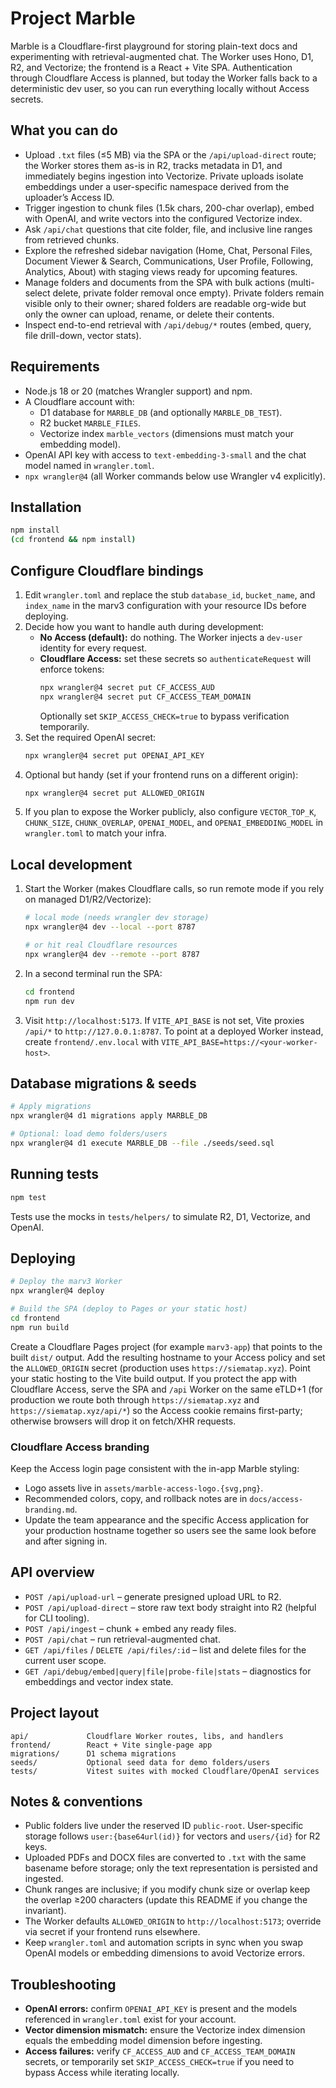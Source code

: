 # Project Marble

Marble is a Cloudflare-first playground for storing plain-text docs and experimenting with retrieval-augmented chat. The Worker uses Hono, D1, R2, and Vectorize; the frontend is a React + Vite SPA. Authentication through Cloudflare Access is planned, but today the Worker falls back to a deterministic dev user, so you can run everything locally without Access secrets.

## What you can do
- Upload `.txt` files (≤5&nbsp;MB) via the SPA or the `/api/upload-direct` route; the Worker stores them as-is in R2, tracks metadata in D1, and immediately begins ingestion into Vectorize. Private uploads isolate embeddings under a user-specific namespace derived from the uploader’s Access ID.
- Trigger ingestion to chunk files (1.5k chars, 200-char overlap), embed with OpenAI, and write vectors into the configured Vectorize index.
- Ask `/api/chat` questions that cite folder, file, and inclusive line ranges from retrieved chunks.
- Explore the refreshed sidebar navigation (Home, Chat, Personal Files, Document Viewer & Search, Communications, User Profile, Following, Analytics, About) with staging views ready for upcoming features.
- Manage folders and documents from the SPA with bulk actions (multi-select delete, private folder removal once empty). Private folders remain visible only to their owner; shared folders are readable org-wide but only the owner can upload, rename, or delete their contents.
- Inspect end-to-end retrieval with `/api/debug/*` routes (embed, query, file drill-down, vector stats).

## Requirements
- Node.js 18 or 20 (matches Wrangler support) and npm.
- A Cloudflare account with:
  - D1 database for `MARBLE_DB` (and optionally `MARBLE_DB_TEST`).
  - R2 bucket `MARBLE_FILES`.
  - Vectorize index `marble_vectors` (dimensions must match your embedding model).
- OpenAI API key with access to `text-embedding-3-small` and the chat model named in `wrangler.toml`.
- `npx wrangler@4` (all Worker commands below use Wrangler v4 explicitly).

## Installation
```bash
npm install
(cd frontend && npm install)
```

## Configure Cloudflare bindings
1. Edit `wrangler.toml` and replace the stub `database_id`, `bucket_name`, and `index_name` in the marv3 configuration with your resource IDs before deploying.
2. Decide how you want to handle auth during development:
   - **No Access (default):** do nothing. The Worker injects a `dev-user` identity for every request.
   - **Cloudflare Access:** set these secrets so `authenticateRequest` will enforce tokens:
     ```bash
     npx wrangler@4 secret put CF_ACCESS_AUD
     npx wrangler@4 secret put CF_ACCESS_TEAM_DOMAIN
     ```
     Optionally set `SKIP_ACCESS_CHECK=true` to bypass verification temporarily.
3. Set the required OpenAI secret:
   ```bash
   npx wrangler@4 secret put OPENAI_API_KEY
   ```
4. Optional but handy (set if your frontend runs on a different origin):
   ```bash
   npx wrangler@4 secret put ALLOWED_ORIGIN
   ```
5. If you plan to expose the Worker publicly, also configure `VECTOR_TOP_K`, `CHUNK_SIZE`, `CHUNK_OVERLAP`, `OPENAI_MODEL`, and `OPENAI_EMBEDDING_MODEL` in `wrangler.toml` to match your infra.

## Local development
1. Start the Worker (makes Cloudflare calls, so run remote mode if you rely on managed D1/R2/Vectorize):
   ```bash
   # local mode (needs wrangler dev storage)
   npx wrangler@4 dev --local --port 8787

   # or hit real Cloudflare resources
   npx wrangler@4 dev --remote --port 8787
   ```
2. In a second terminal run the SPA:
   ```bash
   cd frontend
   npm run dev
   ```
3. Visit `http://localhost:5173`. If `VITE_API_BASE` is not set, Vite proxies `/api/*` to `http://127.0.0.1:8787`. To point at a deployed Worker instead, create `frontend/.env.local` with `VITE_API_BASE=https://<your-worker-host>`.

## Database migrations & seeds
```bash
# Apply migrations
npx wrangler@4 d1 migrations apply MARBLE_DB

# Optional: load demo folders/users
npx wrangler@4 d1 execute MARBLE_DB --file ./seeds/seed.sql
```

## Running tests
```bash
npm test
```
Tests use the mocks in `tests/helpers/` to simulate R2, D1, Vectorize, and OpenAI.

## Deploying
```bash
# Deploy the marv3 Worker
npx wrangler@4 deploy

# Build the SPA (deploy to Pages or your static host)
cd frontend
npm run build
```
Create a Cloudflare Pages project (for example `marv3-app`) that points to the built `dist/` output. Add the resulting hostname to your Access policy and set the `ALLOWED_ORIGIN` secret (production uses `https://siematap.xyz`).
Point your static hosting to the Vite build output. If you protect the app with Cloudflare Access, serve the SPA and `/api` Worker on the same eTLD+1 (for production we route both through `https://siematap.xyz` and `https://siematap.xyz/api/*`) so the Access cookie remains first-party; otherwise browsers will drop it on fetch/XHR requests.

### Cloudflare Access branding
Keep the Access login page consistent with the in-app Marble styling:
- Logo assets live in `assets/marble-access-logo.{svg,png}`.
- Recommended colors, copy, and rollback notes are in `docs/access-branding.md`.
- Update the team appearance and the specific Access application for your production hostname together so users see the same look before and after signing in.

## API overview
- `POST /api/upload-url` – generate presigned upload URL to R2.
- `POST /api/upload-direct` – store raw text body straight into R2 (helpful for CLI tooling).
- `POST /api/ingest` – chunk + embed any ready files.
- `POST /api/chat` – run retrieval-augmented chat.
- `GET /api/files` / `DELETE /api/files/:id` – list and delete files for the current user scope.
- `GET /api/debug/embed|query|file|probe-file|stats` – diagnostics for embeddings and vector index state.

## Project layout
```
api/             Cloudflare Worker routes, libs, and handlers
frontend/        React + Vite single-page app
migrations/      D1 schema migrations
seeds/           Optional seed data for demo folders/users
tests/           Vitest suites with mocked Cloudflare/OpenAI services
```

## Notes & conventions
- Public folders live under the reserved ID `public-root`. User-specific storage follows `user:{base64url(id)}` for vectors and `users/{id}` for R2 keys.
- Uploaded PDFs and DOCX files are converted to `.txt` with the same basename before storage; only the text representation is persisted and ingested.
- Chunk ranges are inclusive; if you modify chunk size or overlap keep the overlap ≥200 characters (update this README if you change the invariant).
- The Worker defaults `ALLOWED_ORIGIN` to `http://localhost:5173`; override via secret if your frontend runs elsewhere.
- Keep `wrangler.toml` and automation scripts in sync when you swap OpenAI models or embedding dimensions to avoid Vectorize errors.

## Troubleshooting
- **OpenAI errors:** confirm `OPENAI_API_KEY` is present and the models referenced in `wrangler.toml` exist for your account.
- **Vector dimension mismatch:** ensure the Vectorize index dimension equals the embedding model dimension before ingesting.
- **Access failures:** verify `CF_ACCESS_AUD` and `CF_ACCESS_TEAM_DOMAIN` secrets, or temporarily set `SKIP_ACCESS_CHECK=true` if you need to bypass Access while iterating locally.
